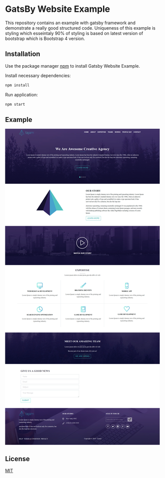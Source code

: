 # GatsBy Website Example

This repository contains an example with gatsby framework and demonstrate a really good structured code. Uniqueness of this example is styling which
esseintaly 90% of styling is based on latest version of bootstrap which is Bootstrap 4 version.

## Installation

Use the package manager [npm](https://nodejs.org/en/download/) to install Gatsby Website Example.

Install necessary dependencies:
```bash
npm install 
```
Run application:

```bash
npm start
```
## Example

<img src="./src/images/example/example.png" alt="Website Example" />

## License
[MIT](https://choosealicense.com/licenses/mit/)